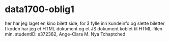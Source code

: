 # data1700-oblig1
her har jeg laget en kino bilett side, for å fylle inn kundeinfo og slette biletter
I koden har jeg et HTML dokument og et JS dokument koblet til HTML-filen min.
studentID: s372382, Ange-Clara M. Nya Tchaptched
